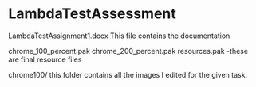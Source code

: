 # LambdaTestAssessment


LambdaTestAssignment1.docx                              This file contains the documentation


chrome_100_percent.pak
chrome_200_percent.pak
resources.pak                                                      -these are final resource files

chrome100/                     this folder contains all the images I edited for the given task.
